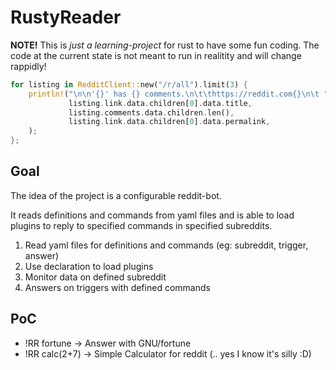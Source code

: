 # RustyReader

**NOTE!** This is *just a learning-project* for rust to have some fun coding. The code at the current state is not meant to run in realitity and will change rappidly! 


```rust
for listing in RedditClient::new("/r/all").limit(3) {
    println!("\n\n'{}' has {} comments.\n\t\thttps://reddit.com{}\n\t ",
             listing.link.data.children[0].data.title,
             listing.comments.data.children.len(),
             listing.link.data.children[0].data.permalink,
    );
};

```


## Goal
The idea  of the project is a configurable reddit-bot. 

It reads definitions and commands from yaml files and is able to load plugins to reply to specified commands in specified subreddits.

1. Read yaml files for definitions and commands (eg: subreddit, trigger, answer)
2. Use declaration to load plugins
3. Monitor data on defined subreddit
3. Answers on triggers with defined commands

## PoC
- !RR fortune  -> Answer with GNU/fortune
- !RR calc(2+7) -> Simple Calculator for reddit (.. yes I know it's silly :D)

